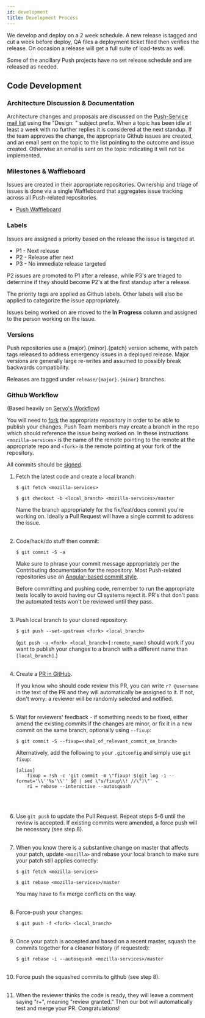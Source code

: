 ```yaml
---
id: development
title: Development Process
---
```


We develop and deploy on a 2 week schedule. A new release is
tagged and cut a week before deploy, QA files a deployment ticket filed then verifies the release. On occasion a release
will get a full suite of load-tests as well.

Some of the ancillary Push projects have no set release schedule and are
released as needed.

## Code Development

### Architecture Discussion & Documentation

Architecture changes and proposals are discussed on the
[Push-Service mail list][PSML] using the "Design: " subject prefix. When
a topic has been idle at least a week with no further replies it is
considered at the next standup. If the team approves the change, the
appropriate Github issues are created, and an email sent on the topic
to the list pointing to the outcome and issue created. Otherwise an
email is sent on the topic indicating it will not be implemented.

### Milestones & Waffleboard

Issues are created in their appropriate repositories. Ownership and triage of
issues is done via a single Waffleboard that aggregates issue tracking across
all Push-related repositories.

* [Push Waffleboard](https://waffle.io/mozilla-services/push-service)

### Labels

Issues are assigned a priority based on the release the issue is targeted at.

* P1 - Next release
* P2 - Release after next
* P3 - No immediate release targeted

P2 issues are promoted to P1 after a release, while P3's are triaged to
determine if they should become P2's at the first standup after a release.

The priority tags are applied as Github labels. Other labels will also be
applied to categorize the issue appropriately.

Issues being worked on are moved to the **In Progress** column and assigned to
the person working on the issue.

### Versions

Push repositories use a {major}.{minor}.{patch} version scheme, with
patch tags released to address emergency issues in a deployed release.
Major versions are generally large re-writes and assumed to possibly
break backwards compatibility.

Releases are tagged under `release/{major}.{minor}` branches.

### Github Workflow

(Based heavily on [Servo's Workflow](https://github.com/servo/servo/wiki/Github-workflow))

You will need to [fork](https://help.github.com/articles/fork-a-repo/) the 
appropriate repository in order to be able to publish your changes. Push Team
members may create a branch in the repo which should reference the issue being
worked on. In these instructions `<mozilla-services>` is the name of the remote
pointing to the remote at the appropriate repo and `<fork>` is the remote
pointing at your fork of the repository. 

All commits should be [signed](https://help.github.com/articles/signing-commits-using-gpg/).

1. Fetch the latest code and create a local branch:

    `$ git fetch <mozilla-services>`

    `$ git checkout -b <local_branch> <mozilla-services>/master`
 
    Name the branch appropriately for the fix/feat/docs commit you're working on.
    Ideally a Pull Request will have a single commit to address the issue.
    <br /><br />

2. Code/hack/do stuff then commit:

    `$ git commit -S -a `

    Make sure to phrase your commit message appropriately per the Contributing
    documentation for the repository. Most Push-related repositories use an
    [Angular-based commit style][contrib].
  
    Before committing and pushing code, remember to run the appropriate tests
    locally to avoid having our CI systems reject it. PR's that don't pass the
    automated tests won't be reviewed until they pass.
    <br /><br />

3. Push local branch to your cloned repository: 

    `$ git push --set-upstream <fork> <local_branch> `
 
     (`git push -u <fork> <local_branch>[:remote_name]` should work if you want to
     publish your changes to a branch with a different name than `[local_branch]`.)
     <br /><br />

4. Create a [PR in GitHub](https://help.github.com/articles/using-pull-requests/). 

    If you know who should code review this PR, you can write `r? @username`
    in the text of the PR and they will automatically be assigned to it.
    If not, don't worry: a reviewer will be randomly selected and notified.
    <br /><br />

5. Wait for reviewers' feedback - if something needs to be fixed, either amend
   the existing commits if the changes are minor, or fix it in a new commit on 
   the same branch, optionally using `--fixup`:

    `$ git commit -S --fixup=<sha1_of_relevant_commit_on_branch>`

    Alternatively, add the following to your `.gitconfig` and simply use `git fixup`:

    ```
    [alias]
    	fixup = !sh -c 'git commit -m \"fixup! $(git log -1 --format='\\''%s'\\'' $@ | sed \"s/fixup\\! //\")\"' -
    	ri = rebase --interactive --autosquash
    ```
    <br /><br />

6. Use `git push` to update the Pull Request. Repeat steps 5-6 until the review
   is accepted. If existing commits were amended, a force push will be necessary
   (see step 8).
   <br /><br />

7. When you know there is a substantive change on master that affects your
   patch, update `<mozilla>` and rebase your local branch to make sure your
   patch still applies correctly: 

    `$ git fetch <mozilla-services>`

    `$ git rebase <mozilla-services>/master`

    You may have to fix merge conflicts on the way.
    <br /><br />

8. Force-push your changes: 

    `$ git push -f <fork> <local_branch>`
    <br /><br />

9. Once your patch is accepted and based on a recent master, squash the commits
   together for a cleaner history (if requested):

    `$ git rebase -i --autosquash <mozilla-services>/master`
    <br /><br />

10. Force push the squashed commits to github (see step 8).
    <br /><br />

11. When the reviewer thinks the code is ready, they will leave a comment
    saying "r+", meaning "review granted."  Then our bot will
    automatically test and merge your PR.  Congratulations!


[MPSM]: https://github.com/mozilla-services/push-service/milestones
[contrib]: https://github.com/mozilla-services/autopush/blob/master/CONTRIBUTING.md
[PSML]: https://groups.google.com/a/mozilla.com/forum/#!forum/push-service
